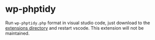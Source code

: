 # wp-phptidy

Run `wp-phptidy.php` format in visual studio code, just download to the [extensions directory](https://code.visualstudio.com/Docs/editor/extension-gallery#_common-questions) and restart vscode. This extension will not be maintained.

